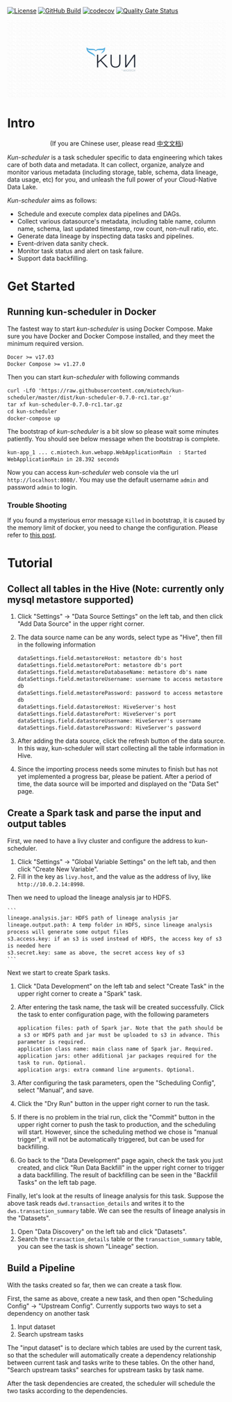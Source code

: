 [![License](https://img.shields.io/:license-Apache%202-blue.svg)](https://www.apache.org/licenses/LICENSE-2.0.txt)
[![GitHub Build](https://img.shields.io/github/workflow/status/miotech/kun-scheduler/ci%20ut)](https://github.com/miotech/kun-scheduler/actions)
[![codecov](https://codecov.io/gh/miotech/kun-scheduler/branch/master/graph/badge.svg?token=GOFXDTB69M)](https://codecov.io/gh/miotech/kun-scheduler)
[![Quality Gate Status](https://sonarcloud.io/api/project_badges/measure?project=miotech_kun-scheduler&metric=alert_status)](https://sonarcloud.io/dashboard?id=miotech_kun-scheduler)
<p align="center">
    <img src="docs/static/img/github_bg.png">
</p>

# Intro

<div align="center">
    <p>(If you are Chinese user, please read <a href="README_zh_cn.md">中文文档</a>)</p>
</div>

*Kun-scheduler* is a task scheduler specific to data engineering which takes care of both data and metadata. It can collect, organize, analyze and monitor various metadata (including storage, table, schema, data lineage, data usage, etc) for you, and unleash the full power of your Cloud-Native Data Lake.

*Kun-scheduler* aims as follows:

- Schedule and execute complex data pipelines and DAGs.
- Collect various datasource's metadata, including table name, column name, schema, last updated timestamp, row count, non-null ratio, etc.
- Generate data lineage by inspecting data tasks and pipelines.
- Event-driven data sanity check.
- Monitor task status and alert on task failure.
- Support data backfilling.

# Get Started
## Running kun-scheduler in Docker

The fastest way to start *kun-scheduler* is using Docker Compose. Make sure you have Docker and Docker Compose installed, and they meet the minimum required version.

```
Docer >= v17.03
Docker Compose >= v1.27.0
```

Then you can start *kun-scheduler* with following commands

```
curl -LfO 'https://raw.githubusercontent.com/miotech/kun-scheduler/master/dist/kun-scheduler-0.7.0-rc1.tar.gz'
tar xf kun-scheduler-0.7.0-rc1.tar.gz
cd kun-scheduler
docker-compose up
```

The bootstrap of *kun-scheduler* is a bit slow so please wait some minutes patiently. You should see below message when the bootstrap is complete.

```
kun-app_1 ... c.miotech.kun.webapp.WebApplicationMain  : Started WebApplicationMain in 28.392 seconds
```

Now you can access *kun-scheduler* web console via the url `http://localhost:8080/`. You may use the default username `admin` and password `admin` to login.

### Trouble Shooting

If you found a mysterious error message `Killed` in bootstrap, it is caused by the memory limit of docker, you need to change the configuration. Please refer to [this post](https://stackoverflow.com/questions/44417159/docker-process-killed-with-cryptic-killed-message).

# Tutorial

## Collect all tables in the Hive (Note: currently only mysql metastore supported)

1. Click "Settings" -> "Data Source Settings" on the left tab, and then click "Add Data Source" in the upper right corner.
2. The data source name can be any words, select type as "Hive", then fill in the following information

    ```
    dataSettings.field.metastoreHost: metastore db's host
    dataSettings.field.metastorePort: metastore db's port
    dataSettings.field.metastoreDatabaseName: metastore db's name
    dataSettings.field.metastoreUsername: username to access metastore db
    dataSettings.field.metastorePassword: password to access metastore db
    dataSettings.field.datastoreHost: HiveServer's host
    dataSettings.field.datastorePort: HiveServer's port
    dataSettings.field.datastoreUsername: HiveServer's username
    dataSettings.field.datastorePassword: HiveServer's password
    ```
3. After adding the data source, click the refresh button of the data source. In this way, kun-scheduler will start collecting all the table information in Hive.
4. Since the importing process needs some minutes to finish but has not yet implemented a progress bar, please be patient. After a period of time, the data source will be imported and displayed on the "Data Set" page.

## Create a Spark task and parse the input and output tables

First, we need to have a livy cluster and configure the address to kun-scheduler.

1. Click "Settings" -> "Global Variable Settings" on the left tab, and then click "Create New Variable".
2. Fill in the key as `livy.host`, and the value as the address of livy, like `http://10.0.2.14:8998`.

Then we need to upload the lineage analysis jar to HDFS.

    ```
    lineage.analysis.jar: HDFS path of lineage analysis jar
    lineage.output.path: A temp folder in HDFS, since lineage analysis process will generate some output files
    s3.access.key: if an s3 is used instead of HDFS, the access key of s3 is needed here
    s3.secret.key: same as above, the secret access key of s3
    ```

Next we start to create Spark tasks.

1. Click "Data Development" on the left tab and select "Create Task" in the upper right corner to create a "Spark" task.
2. After entering the task name, the task will be created successfully. Click the task to enter configuration page, with the following parameters

    ```
    application files: path of Spark jar. Note that the path should be a s3 or HDFS path and jar must be uploaded to s3 in advance. This parameter is required.
    application class name: main class name of Spark jar. Required.
    application jars: other additional jar packages required for the task to run. Optional.
    application args: extra command line arguments. Optional.
    ```

3. After configuring the task parameters, open the "Scheduling Config", select "Manual", and save.
4. Click the "Dry Run" button in the upper right corner to run the task.
5. If there is no problem in the trial run, click the "Commit" button in the upper right corner to push the task to production, and the scheduling will start. However, since the scheduling method we chose is "manual trigger", it will not be automatically triggered, but can be used for backfilling.
6. Go back to the "Data Development" page again, check the task you just created, and click "Run Data Backfill" in the upper right corner to trigger a data backfilling. The result of backfilling can be seen in the "Backfill Tasks" on the left tab page.

Finally, let's look at the results of lineage analysis for this task. Suppose the above task reads `dwd.transaction_details` and writes it to the `dws.transaction_summary` table. We can see the results of lineage analysis in the "Datasets".

1. Open "Data Discovery" on the left tab and click "Datasets".
2. Search the `transaction_details` table or the `transaction_summary` table, you can see the task is shown "Lineage" section.

## Build a Pipeline

With the tasks created so far, then we can create a task flow.

First, the same as above, create a new task, and then open "Scheduling Config" -> "Upstream Config". Currently supports two ways to set a dependency on another task

1. Input dataset
2. Search upstream tasks

The "input dataset" is to declare which tables are used by the current task, so that the scheduler will automatically create a dependency relationship between current task and tasks write to these tables. On the other hand, "Search upstream tasks" searches for upstream tasks by task name.

After the task dependencies are created, the scheduler will schedule the two tasks according to the dependencies.
